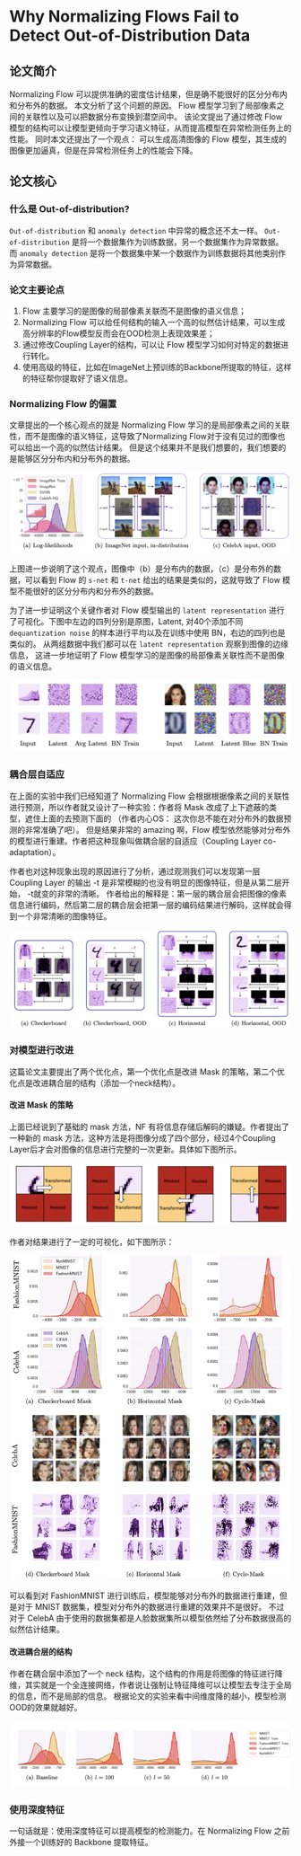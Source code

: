 # Why Normalizing Flows Fail to Detect Out-of-Distribution Data

## 论文简介

Normalizing Flow 可以提供准确的密度估计结果，但是确不能很好的区分分布内和分布外的数据。 本文分析了这个问题的原因。 Flow 模型学习到了局部像素之间的关联性以及可以把数据分布变换到潜空间中。 该论文提出了通过修改 Flow 模型的结构可以让模型更倾向于学习语义特征，从而提高模型在异常检测任务上的性能。 同时本文还提出了一个观点： 可以生成高清图像的 Flow 模型，其生成的图像更加逼真，但是在异常检测任务上的性能会下降。 

## 论文核心

### 什么是 Out-of-distribution?

`Out-of-distribution` 和 `anomaly detection` 中异常的概念还不太一样。 `Out-of-distribution` 是将一个数据集作为训练数据，另一个数据集作为异常数据。 而 `anomaly detection` 是将一个数据集中某一个数据作为训练数据将其他类别作为异常数据。

### 论文主要论点

1. Flow 主要学习的是图像的局部像素关联而不是图像的语义信息；
2. Normalizing Flow 可以给任何结构的输入一个高的似然估计结果，可以生成高分辨率的Flow模型反而会在OOD检测上表现效果差；
3. 通过修改Coupling Layer的结构，可以让 Flow 模型学习如何对特定的数据进行转化。
4. 使用高级的特征，比如在ImageNet上预训练的Backbone所提取的特征，这样的特征帮你提取好了语义信息。

### Normalizing Flow 的偏置

文章提出的一个核心观点的就是 Normalizing Flow 学习的是局部像素之间的关联性，而不是图像的语义特征，这导致了Normalizing Flow对于没有见过的图像也可以给出一个高的似然估计结果。 但是这个结果并不是我们想要的，我们想要的是能够区分分布内和分布外的数据。

![图 1](images/eaae8dd4a707c8eec3b43f801ce20f88bc2c64d7d5cc517829e822b7954b3456.png)  

上图进一步说明了这个观点，图像中（b）是分布内的数据，（c）是分布外的数据，可以看到 Flow 的 `s-net` 和 `t-net` 给出的结果是类似的，这就导致了 Flow 模型不能很好的区分分布内和分布外的数据。

为了进一步证明这个关键作者对 Flow 模型输出的 `latent representation` 进行了可视化。下图中左边的四列分别是原图，Latent, 对40个添加不同 `dequantization noise` 的样本进行平均以及在训练中使用 BN，右边的四列也是类似的。 从两组数据中我们都可以在 `latent representation` 观察到图像的边缘信息， 这进一步地证明了 Flow 模型学习的是图像的局部像素关联性而不是图像的语义信息。

![图 2](images/16a7e46794abde8f3b21f15ac4f96f21726271432ff209b0ce84f5c16d5c3924.png)  

### 耦合层自适应

在上面的实验中我们已经知道了 Normalizing Flow 会根据根据像素之间的关联性进行预测，所以作者就又设计了一种实验：作者将 Mask 改成了上下遮蔽的类型，遮住上面的去预测下面的 （作者内心OS： 这次你总不能在对分布外的数据预测的非常准确了吧）。 但是结果非常的 amazing 啊，Flow 模型依然能够对分布外的模型进行重建。作者把这种现象叫做耦合层的自适应（Coupling Layer co-adaptation）。

作者也对这种现象出现的原因进行了分析，通过观测我们可以发现第一层 Coupling Layer 的输出 -t 是非常模糊的也没有明显的图像特征，但是从第二层开始， -t就变的非常的清晰。 作者给出的解释是：第一层的耦合层会把图像的像素信息进行编码，然后第二层的耦合层会把第一层的编码结果进行解码，这样就会得到一个非常清晰的图像特征。

![图 3](images/dd62d7eedc4767f792515398dd403c041f30485d431edd8056a8976b17a16ef7.png)  

### 对模型进行改进

这篇论文主要提出了两个优化点，第一个优化点是改进 Mask 的策略，第二个优化点是改进耦合层的结构（添加一个neck结构）。

#### 改进 Mask 的策略

上面已经说到了基础的 mask 方法，NF 有将信息存储后解码的嫌疑。作者提出了一种新的 mask 方法，这种方法是将图像分成了四个部分，经过4个Coupling Layer后才会对图像的信息进行完整的一次更新。具体如下图所示。

![图 5](images/6b684e70a2ab51f0f29a913bdbb67a71fa2290ed63f819baa1a05039bcf90d0c.png)  

作者对结果进行了一定的可视化，如下图所示：

![图 6](images/e514ebe24b15ac7d482d6f327a1029bdc06e5ade05f5c2e3237d06dfdbed3c31.png)  

可以看到对 FashionMNIST 进行训练后，模型能够对分布外的数据进行重建，但是对于 MNIST 数据集，模型对分布外的数据进行重建的效果并不是很好。 不过对于 CelebA 由于使用的数据集都是人脸数据集所以模型依然给了分布数据很高的似然估计结果。

#### 改进耦合层的结构

作者在耦合层中添加了一个 neck 结构，这个结构的作用是将图像的特征进行降维，其实就是一个全连接网络，作者说让强制让特征降维可以让模型去专注于全局的信息，而不是局部的信息。 根据论文的实验来看中间维度降的越小，模型检测OOD的效果就越好。

![图 7](images/029fc02704816a69cdbd59ead70e452e8551c60bc67c05e887ff6a4689655bff.png)  

### 使用深度特征

一句话就是：使用深度特征可以提高模型的检测能力。在 Normalizing Flow 之前外接一个训练好的 Backbone 提取特征。

 











